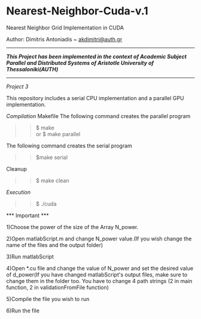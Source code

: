 # Nearest-Neighbor-Cuda-v.1

Nearest Neighbor Grid Implementation in CUDA

Author: Dimitris Antoniadis ~ akdimitri@auth.gr

************************************************************************************
***This Project has been implemented in the context of Academic Subject          
Parallel and Distributed Systems of Aristotle University of Thessaloniki(AUTH)***
************************************************************************************

*Project 3*

This repository includes a serial CPU implementation and a parallel GPU implementation.

*Compilation*
Makefile 
The following command creates the parallel program
>>$ make    
or
>>$ make parallel

The following command creates the serial program
>>$make serial

Cleanup
>>$ make clean

*Execution*
>>$ ./cuda

*** Important ***

1)Choose the power of the size of the Array N_power.

2)Open matlabScript.m and change N_power value.(If you wish change the name of the files and the 
output folder)

3)Run matlabScript

4)Open *.cu file and change the value of N_power and set the desired value of d_power(If you have changed
matlabScript's output files, make sure to change them in the folder too. You have to change 4 path strings
(2 in main function, 2 in validationFromFile function)

5)Compile the file you wish to run

6)Run the file

